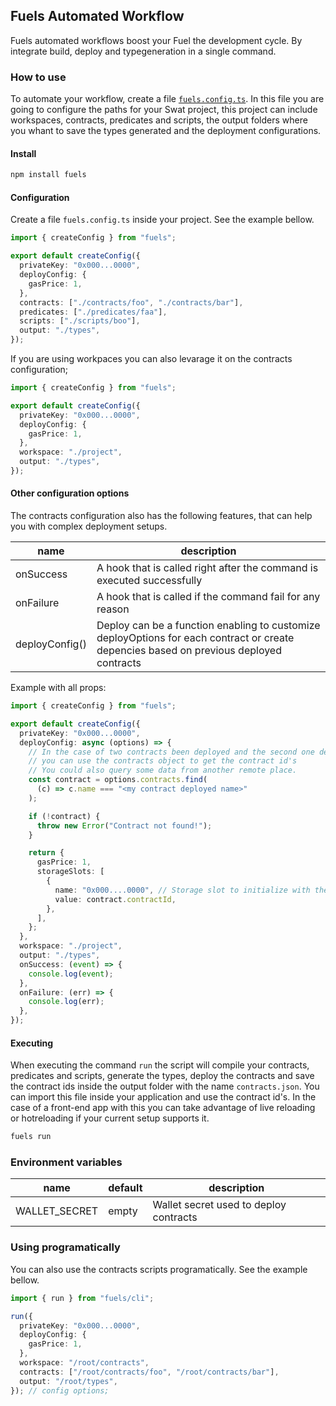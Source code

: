 ## Fuels Automated Workflow

Fuels automated workflows boost your Fuel the development cycle. By integrate build, deploy and typegeneration in a single command.

### How to use

To automate your workflow, create a file [`fuels.config.ts`](#configuration). In this file you are going to configure the paths for your Swat project, this project can include workspaces, contracts, predicates and scripts, the output folders where you whant to save the types generated and the deployment configurations.

#### Install

```sh
npm install fuels
```

#### Configuration

Create a file `fuels.config.ts` inside your project. See the example bellow.

```ts
import { createConfig } from "fuels";

export default createConfig({
  privateKey: "0x000...0000",
  deployConfig: {
    gasPrice: 1,
  },
  contracts: ["./contracts/foo", "./contracts/bar"],
  predicates: ["./predicates/faa"],
  scripts: ["./scripts/boo"],
  output: "./types",
});
```

If you are using workpaces you can also levarage it on the contracts configuration;

```ts
import { createConfig } from "fuels";

export default createConfig({
  privateKey: "0x000...0000",
  deployConfig: {
    gasPrice: 1,
  },
  workspace: "./project",
  output: "./types",
});
```

#### Other configuration options

The contracts configuration also has the following features, that can help you with complex deployment setups.

| name           | description                                                                                                                             |
| -------------- | --------------------------------------------------------------------------------------------------------------------------------------- |
| onSuccess      | A hook that is called right after the command is executed successfully                                                                  |
| onFailure      | A hook that is called if the command fail for any reason                                                                                |
| deployConfig() | Deploy can be a function enabling to customize deployOptions for each contract or create depencies based on previous deployed contracts |

Example with all props:

```ts
import { createConfig } from "fuels";

export default createConfig({
  privateKey: "0x000...0000",
  deployConfig: async (options) => {
    // In the case of two contracts been deployed and the second one depends on the first one
    // you can use the contracts object to get the contract id's
    // You could also query some data from another remote place.
    const contract = options.contracts.find(
      (c) => c.name === "<my contract deployed name>"
    );

    if (!contract) {
      throw new Error("Contract not found!");
    }

    return {
      gasPrice: 1,
      storageSlots: [
        {
          name: "0x000....0000", // Storage slot to initialize with the previous contract id,
          value: contract.contractId,
        },
      ],
    };
  },
  workspace: "./project",
  output: "./types",
  onSuccess: (event) => {
    console.log(event);
  },
  onFailure: (err) => {
    console.log(err);
  },
});
```

#### Executing

When executing the command `run` the script will compile your contracts, predicates and scripts, generate the types, deploy the contracts and save the contract ids inside the output folder with the name `contracts.json`. You can import this file inside your application and use the contract id's. In the case of a front-end app with this you can take advantage of live reloading or hotreloading if your current setup supports it.

```sh
fuels run
```

### Environment variables

| name          | default | description                            |
| ------------- | ------- | -------------------------------------- |
| WALLET_SECRET | empty   | Wallet secret used to deploy contracts |

### Using programatically

You can also use the contracts scripts programatically. See the example bellow.

```ts
import { run } from "fuels/cli";

run({
  privateKey: "0x000...0000",
  deployConfig: {
    gasPrice: 1,
  },
  workspace: "/root/contracts",
  contracts: ["/root/contracts/foo", "/root/contracts/bar"],
  output: "/root/types",
}); // config options;
```
